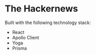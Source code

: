 # The Hackernews

Built with the following technology stack:
+ React
+ Apollo Client
+ Yoga
+ Prisma